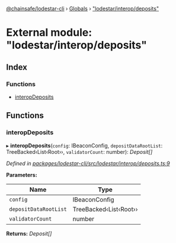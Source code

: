 [@chainsafe/lodestar-cli](../README.md) › [Globals](../globals.md) › ["lodestar/interop/deposits"](_lodestar_interop_deposits_.md)

# External module: "lodestar/interop/deposits"

## Index

### Functions

* [interopDeposits](_lodestar_interop_deposits_.md#interopdeposits)

## Functions

###  interopDeposits

▸ **interopDeposits**(`config`: IBeaconConfig, `depositDataRootList`: TreeBacked‹List‹Root››, `validatorCount`: number): *Deposit[]*

*Defined in [packages/lodestar-cli/src/lodestar/interop/deposits.ts:9](https://github.com/ChainSafe/lodestar/blob/2c3cae9/packages/lodestar-cli/src/lodestar/interop/deposits.ts#L9)*

**Parameters:**

Name | Type |
------ | ------ |
`config` | IBeaconConfig |
`depositDataRootList` | TreeBacked‹List‹Root›› |
`validatorCount` | number |

**Returns:** *Deposit[]*
